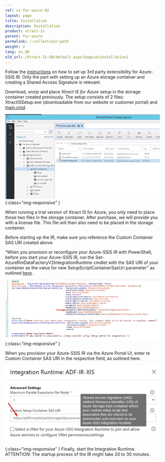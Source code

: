```yaml
---
ref: xi-for-azure-02
layout: page
title: Installation
description: Installation
product: xtract-is
parent: for-azure
permalink: /:collection/:path
weight: 2
lang: en_GB
old_url: /Xtract-IS-EN/default.aspx?pageid=installation1
---
```


Follow the [instructions](https://docs.microsoft.com/en-us/azure/data-factory/how-to-configure-azure-ssis-ir-custom-setup) on how to set up 3rd party extensibility for Azure-SSIS IR. Only the part with setting up an Azure storage container and creating a Shared Access Signature is relevant.

Download, unzip and place *Xtract IS for Azure* setup in the storage container created previously.
The setup consists of 2 files: XtractISSetup.exe (downloadable from our website or customer portal) and [main.cmd](https://cdn-files.theobald-software.com/download/XtractIS/main.cmd). 

![XISforAzure_StorageContainer](/img/content/XISforAzure_StorageContainer.jpg){:class="img-responsive" }

When running a trial version of Xtract IS for Azure, you only need to place those two files in the storage container.
After purchase, we will provide you with a license file. This file will then also need to be placed in the storage container.

Before starting up the IR, make sure you reference the Custom Container SAS URI created above:

“When you provision or reconfigure your Azure-SSIS IR with PowerShell, before you start your Azure-SSIS IR, run the 
Set-AzureRmDataFactoryV2IntegrationRuntime cmdlet with the SAS URI of your container as the value for new SetupScriptContainerSasUri parameter” as outlined [here](https://docs.microsoft.com/en-us/azure/data-factory/tutorial-deploy-ssis-packages-azure-powershell).

![XISforAzure_PS_CustomSetupContainer](/img/content/XISforAzure_PS_CustomSetupContainer.jpg){:class="img-responsive" }

When you provision your Azure-SSIS IR via the Azure Portal UI, enter te Custom Container SAS URI in the respective field, as outlined here.

![XISforAzure_Poral_CustomSetupContainer](/img/content/XISforAzure_Poral_CustomSetupContainer.jpg){:class="img-responsive" }
Finally, start the Integration Runtime. ATTENTION: The startup process of the IR might take 20 to 30 minutes.